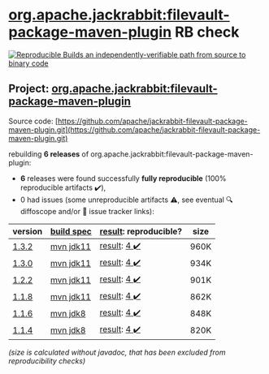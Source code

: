 [org.apache.jackrabbit:filevault-package-maven-plugin](https://central.sonatype.com/artifact/org.apache.jackrabbit/filevault-package-maven-plugin/versions) RB check
=======

[![Reproducible Builds](https://reproducible-builds.org/images/logos/rb.svg) an independently-verifiable path from source to binary code](https://reproducible-builds.org/)

## Project: [org.apache.jackrabbit:filevault-package-maven-plugin](https://central.sonatype.com/artifact/org.apache.jackrabbit/filevault-package-maven-plugin/versions)

Source code: [https://github.com/apache/jackrabbit-filevault-package-maven-plugin.git](https://github.com/apache/jackrabbit-filevault-package-maven-plugin.git)

rebuilding **6 releases** of org.apache.jackrabbit:filevault-package-maven-plugin:
- **6** releases were found successfully **fully reproducible** (100% reproducible artifacts :heavy_check_mark:),
- 0 had issues (some unreproducible artifacts :warning:, see eventual :mag: diffoscope and/or :memo: issue tracker links):

| version | [build spec](/BUILDSPEC.md) | [result](https://reproducible-builds.org/docs/jvm/): reproducible? | size |
| -- | --------- | ------ | -- |
| [1.3.2](https://search.maven.org/artifact/org.apache.jackrabbit/filevault-package-maven-plugin/1.3.2/pom) | [mvn jdk11](filevault-package-maven-plugin-1.3.2.buildspec) | [result](filevault-package-maven-plugin-1.3.2.buildinfo): [4 :heavy_check_mark: ](filevault-package-maven-plugin-1.3.2.buildcompare) | 960K |
| [1.3.0](https://search.maven.org/artifact/org.apache.jackrabbit/filevault-package-maven-plugin/1.3.0/pom) | [mvn jdk11](filevault-package-maven-plugin-1.3.0.buildspec) | [result](filevault-package-maven-plugin-1.3.0.buildinfo): [4 :heavy_check_mark: ](filevault-package-maven-plugin-1.3.0.buildcompare) | 934K |
| [1.2.2](https://search.maven.org/artifact/org.apache.jackrabbit/filevault-package-maven-plugin/1.2.2/pom) | [mvn jdk11](filevault-package-maven-plugin-1.2.2.buildspec) | [result](filevault-package-maven-plugin-1.2.2.buildinfo): [4 :heavy_check_mark: ](filevault-package-maven-plugin-1.2.2.buildcompare) | 901K |
| [1.1.8](https://search.maven.org/artifact/org.apache.jackrabbit/filevault-package-maven-plugin/1.1.8/pom) | [mvn jdk11](filevault-package-maven-plugin-1.1.8.buildspec) | [result](filevault-package-maven-plugin-1.1.8.buildinfo): [4 :heavy_check_mark: ](filevault-package-maven-plugin-1.1.8.buildcompare) | 862K |
| [1.1.6](https://search.maven.org/artifact/org.apache.jackrabbit/filevault-package-maven-plugin/1.1.6/pom) | [mvn jdk8](filevault-package-maven-plugin-1.1.6.buildspec) | [result](filevault-package-maven-plugin-1.1.6.buildinfo): [4 :heavy_check_mark: ](filevault-package-maven-plugin-1.1.6.buildcompare) | 848K |
| [1.1.4](https://search.maven.org/artifact/org.apache.jackrabbit/filevault-package-maven-plugin/1.1.4/pom) | [mvn jdk8](filevault-package-maven-plugin-1.1.4.buildspec) | [result](filevault-package-maven-plugin-1.1.4.buildinfo): [4 :heavy_check_mark: ](filevault-package-maven-plugin-1.1.4.buildcompare) | 820K |

<i>(size is calculated without javadoc, that has been excluded from reproducibility checks)</i>
